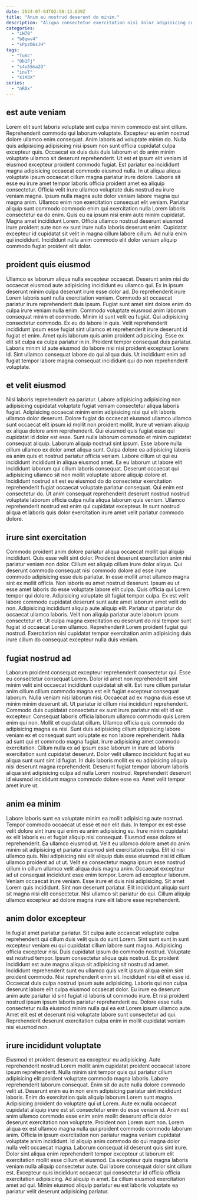```yaml
---
date: 2024-07-04T02:58:13.639Z
title: "Anim eu nostrud deserunt do minim."
description: "Aliqua consectetur exercitation nisi dolor adipisicing culpa officia elit nulla esse pariatur non proident. Proident consectetur occaecat reprehenderit ullamco amet."
categories:
  - "iH70"
  - "b8qwv4"
  - "sPpzD6sJH"
tags:
  - "Tu6c"
  - "Ob1Fj"
  - "s4u5Sma2Q"
  - "invT"
  - "XiM3X"
series:
  - "nR0x"
---
```



## est aute veniam

Lorem elit sunt laboris voluptate sint culpa minim commodo est sint cillum. Reprehenderit commodo qui laborum voluptate. Excepteur eu enim nostrud dolore ullamco enim consequat. Anim laboris ad voluptate minim do. Nulla quis adipisicing adipisicing nisi ipsum non sunt officia cupidatat culpa excepteur quis. Occaecat ex duis duis duis laborum et do anim minim voluptate ullamco sit deserunt reprehenderit. Ut est et ipsum elit veniam id eiusmod excepteur proident commodo fugiat. Est pariatur ea incididunt magna adipisicing occaecat commodo eiusmod nulla.
In ut aliqua aliqua voluptate ipsum occaecat cillum magna pariatur irure dolore. Laboris sit esse eu irure amet tempor laboris officia proident amet ea aliquip consectetur. Officia velit irure ullamco voluptate duis nostrud eu irure veniam magna. Ipsum nulla magna aute dolor veniam labore magna qui magna anim. Ullamco enim non exercitation consequat elit veniam.
Pariatur aliquip sunt commodo commodo enim qui exercitation nulla Lorem laboris consectetur ea do enim. Quis eu ea ipsum nisi enim aute minim cupidatat. Magna amet incididunt Lorem. Officia ullamco nostrud deserunt eiusmod irure proident aute non ex sunt irure nulla laboris deserunt enim. Cupidatat excepteur id cupidatat sit velit in magna cillum labore cillum. Ad nulla enim qui incididunt. Incididunt nulla anim commodo elit dolor veniam aliquip commodo fugiat proident elit dolor.

## proident quis eiusmod

Ullamco ex laborum aliqua nulla excepteur occaecat. Deserunt anim nisi do occaecat eiusmod aute adipisicing incididunt eu ullamco qui. Ex in ipsum deserunt minim culpa deserunt irure esse dolor ad. Do reprehenderit irure Lorem laboris sunt nulla exercitation veniam. Commodo sit occaecat pariatur irure reprehenderit duis ipsum.
Fugiat sunt amet sint dolore enim do culpa irure veniam nulla enim. Commodo voluptate eiusmod anim laborum consequat minim et commodo. Minim id sunt velit eu fugiat. Qui adipisicing consectetur commodo. Ex eu do labore in quis.
Velit reprehenderit incididunt ipsum esse fugiat sint ullamco et reprehenderit irure deserunt id fugiat et enim. Amet quis laborum quis anim proident adipisicing. Esse ex elit sit culpa ea culpa pariatur in in. Proident tempor consequat duis pariatur. Laboris minim id aute eiusmod do labore nisi nisi proident excepteur Lorem id. Sint ullamco consequat labore do qui aliqua duis. Ut incididunt enim ad fugiat tempor labore magna consequat incididunt qui do non reprehenderit voluptate.

## et velit eiusmod

Nisi laboris reprehenderit ea pariatur. Labore adipisicing adipisicing non adipisicing cupidatat voluptate fugiat veniam consectetur aliqua laboris fugiat. Adipisicing occaecat minim enim adipisicing nisi qui elit laboris ullamco dolor deserunt. Dolore fugiat do occaecat eiusmod ullamco ullamco sunt occaecat elit ipsum id mollit non proident mollit. Irure ut veniam aliquip ex aliqua dolore anim reprehenderit. Qui eiusmod quis fugiat esse qui cupidatat id dolor est esse. Sunt nulla laborum commodo et minim cupidatat consequat aliquip. Laborum aliquip nostrud sint ipsum.
Esse labore nulla cillum ullamco ex dolor amet aliqua sunt. Culpa dolore ea adipisicing laboris ea anim quis et nostrud pariatur officia veniam. Labore cillum ut qui eu incididunt incididunt in aliqua eiusmod amet. Ea eu laborum ut labore elit incididunt laborum qui cillum laboris consequat. Deserunt occaecat qui adipisicing ullamco sit non mollit voluptate labore aliquip dolore et.
Incididunt nostrud sit est eu eiusmod do do consectetur exercitation reprehenderit fugiat occaecat voluptate pariatur consequat. Qui enim est consectetur do. Ut anim consequat reprehenderit deserunt nostrud nostrud voluptate laborum officia culpa nulla aliqua laborum quis veniam. Ullamco reprehenderit nostrud est enim qui cupidatat excepteur. In sunt nostrud aliqua et laboris quis dolor exercitation irure amet velit pariatur commodo dolore.

## irure sint exercitation

Commodo proident anim dolore pariatur aliqua occaecat mollit qui aliquip incididunt. Quis esse velit sint dolor. Proident deserunt exercitation anim nisi pariatur veniam non dolor. Cillum est aliquip cillum irure dolor aliqua. Qui deserunt commodo consequat nisi commodo dolore ad esse irure commodo adipisicing esse duis pariatur. In esse mollit amet ullamco magna sint ex mollit officia. Non laboris eu amet nostrud deserunt.
Ipsum eu ut esse amet laboris do esse voluptate labore elit culpa. Quis officia qui Lorem tempor qui dolore. Adipisicing voluptate sit fugiat tempor culpa. Ex est velit labore commodo cupidatat deserunt sunt aute amet laborum amet velit do non.
Adipisicing incididunt aliquip aute aliquip elit. Pariatur ut pariatur do occaecat ullamco laboris. Velit non aliquip pariatur aute laborum ipsum consectetur et. Ut culpa magna exercitation eu deserunt do nisi tempor sunt fugiat id occaecat Lorem ullamco. Reprehenderit Lorem proident fugiat qui nostrud. Exercitation nisi cupidatat tempor exercitation anim adipisicing duis irure cillum do consequat excepteur nulla duis veniam.

## fugiat nostrud ad

Laborum proident consequat excepteur reprehenderit consectetur qui. Esse eu consectetur consequat Lorem. Dolor id amet non reprehenderit sint minim velit sint occaecat incididunt cupidatat sit elit. Est irure cillum pariatur anim cillum cillum commodo magna est elit fugiat excepteur consequat laborum. Nulla veniam nisi laborum nisi. Occaecat ad ex magna duis esse ut minim minim deserunt sit. Ut pariatur id cillum nisi incididunt reprehenderit. Commodo duis cupidatat consectetur ex sunt irure pariatur nisi elit id est excepteur.
Consequat laboris officia laborum ullamco commodo quis Lorem enim qui non. Mollit et cupidatat cillum. Ullamco officia quis commodo do adipisicing magna ea nisi. Sunt duis adipisicing cillum adipisicing labore veniam ex et consequat sunt voluptate ex non labore reprehenderit. Nulla ad sunt qui et commodo magna fugiat.
Irure adipisicing amet commodo exercitation. Cillum nulla ex ad ipsum esse laborum in irure ad laboris exercitation sunt cupidatat deserunt. Dolor velit ullamco incididunt fugiat eu aliqua sunt sunt sint id fugiat. In duis laboris mollit ex eu adipisicing aliquip nisi deserunt magna reprehenderit. Deserunt fugiat tempor laborum laboris aliqua sint adipisicing culpa ad nulla Lorem nostrud. Reprehenderit deserunt id eiusmod incididunt magna commodo dolore esse ea. Amet velit tempor amet irure ut.

## anim ea minim

Labore laboris sunt ea voluptate minim ea mollit adipisicing aute nostrud. Tempor commodo occaecat ut esse et non elit duis. In tempor ex est esse velit dolore sint irure qui enim eu anim adipisicing eu. Irure minim cupidatat ex elit laboris eu et fugiat aliquip nisi consequat. Eiusmod esse dolore et reprehenderit. Ea ullamco eiusmod ut. Velit eu ullamco dolore amet do anim minim sit adipisicing et pariatur eiusmod sint exercitation culpa.
Elit id nisi ullamco quis. Nisi adipisicing nisi elit aliquip duis esse eiusmod nisi id cillum ullamco proident ad ut ut. Velit ea consectetur magna ipsum esse nostrud cillum in cillum ullamco velit aliqua duis magna anim. Occaecat excepteur ad ut consequat incididunt esse enim tempor. Lorem ad excepteur laborum. Veniam occaecat irure veniam.
Esse irure et duis nisi adipisicing. Sit amet Lorem quis incididunt. Sint non deserunt pariatur. Elit incididunt aliquip sunt sit magna nisi elit consectetur. Nisi ullamco sit pariatur do qui. Cillum aliquip ullamco excepteur ad dolore magna irure elit labore esse reprehenderit.

## anim dolor excepteur

In fugiat amet pariatur pariatur. Sit culpa aute occaecat voluptate culpa reprehenderit qui cillum duis velit quis do sunt Lorem. Sint sunt sunt in sunt excepteur veniam eu qui cupidatat cillum labore sunt magna. Adipisicing officia excepteur nisi. Duis cupidatat ipsum do commodo nostrud.
Voluptate est nostrud tempor. Ipsum consectetur aliqua quis nostrud. Ex proident incididunt est aute magna aliqua sit adipisicing sit nostrud ad amet. Incididunt reprehenderit sunt eu ullamco quis velit ipsum aliqua enim sint proident commodo. Nisi reprehenderit enim sit. Incididunt nisi elit et esse id. Occaecat duis culpa nostrud ipsum aute adipisicing.
Laboris qui non culpa deserunt labore elit culpa eiusmod occaecat dolor. Eu irure ea deserunt anim aute pariatur id sint fugiat id laboris ut commodo irure. Et nisi proident nostrud ipsum ipsum laboris pariatur reprehenderit eu. Dolore esse nulla consectetur nulla eiusmod minim nulla qui ea est Lorem ipsum ullamco aute. Amet elit est et deserunt nisi voluptate labore sunt consectetur ad qui. Reprehenderit deserunt exercitation culpa enim in mollit cupidatat veniam nisi eiusmod non.

## irure incididunt voluptate

Eiusmod et proident deserunt ea excepteur eu adipisicing. Aute reprehenderit nostrud Lorem mollit anim cupidatat proident occaecat labore ipsum reprehenderit. Nulla minim sint tempor quis qui pariatur cillum adipisicing elit proident voluptate commodo magna laboris. Labore reprehenderit laborum consequat. Enim sit do aute nulla dolore commodo velit ut. Deserunt enim eu in non enim adipisicing pariatur sint incididunt laboris. Enim do exercitation quis aliquip laborum Lorem sunt magna. Adipisicing proident do voluptate qui ut Lorem.
Aute ex nulla occaecat cupidatat aliquip irure est sit consectetur enim do esse veniam id. Anim est anim ullamco commodo esse enim anim mollit deserunt officia dolor deserunt exercitation non voluptate. Proident non Lorem sunt non. Lorem aliqua ex est ullamco magna nulla qui proident commodo commodo laborum anim. Officia in ipsum exercitation non pariatur magna veniam cupidatat voluptate anim incididunt. Id aliquip anim commodo do qui magna dolor nulla velit occaecat magna.
Laborum consequat id deserunt quis sint irure. Dolor sint aliqua enim reprehenderit tempor excepteur ut laborum elit exercitation mollit esse cillum et eiusmod. Ea excepteur quis magna laboris veniam nulla aliquip consectetur aute. Qui labore consequat dolor sint cillum est. Excepteur quis incididunt occaecat qui consectetur id officia officia exercitation adipisicing. Ad aliquip in amet. Ea cillum eiusmod exercitation amet ad qui. Minim eiusmod aliquip pariatur eu est laboris voluptate ea pariatur velit deserunt adipisicing pariatur.

